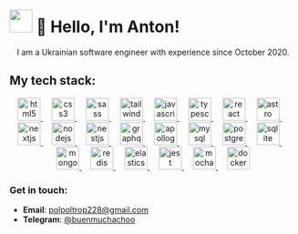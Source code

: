 # <img width="40" src="https://github.githubassets.com/images/mona-loading-default.gif"> 👋 Hello, I'm Anton!

<div align="center">
    I am a Ukrainian software engineer with experience since October 2020.
</div>

## My tech stack:

<p align="center">
  <a href="https://developer.mozilla.org/en-US/docs/Web/HTML" target="_blank" rel="noreferrer">
    <img src="https://cdn.simpleicons.org/html5/E34F26" height="40" alt="html5 logo" />
  </a>
  <img width="12" />
  <a href="https://developer.mozilla.org/en-US/docs/Web/CSS" target="_blank" rel="noreferrer">
    <img src="https://cdn.simpleicons.org/css3/1572B6" height="40" alt="css3 logo" />
  </a>
  <img width="12" />
  <a href="https://sass-lang.com/" target="_blank" rel="noreferrer">
    <img src="https://cdn.jsdelivr.net/gh/devicons/devicon/icons/sass/sass-original.svg" height="40" alt="sass logo" />
  </a>
  <img width="12" />
  <a href="https://tailwindcss.com/" target="_blank" rel="noreferrer">
    <img src="https://cdn.simpleicons.org/tailwindcss/06B6D4" height="40" alt="tailwindcss logo" />
  </a>
  <img width="12" />
  <a href="https://developer.mozilla.org/en-US/docs/Web/JavaScript" target="_blank" rel="noreferrer">
    <img src="https://cdn.jsdelivr.net/gh/devicons/devicon/icons/javascript/javascript-original.svg" height="40" alt="javascript logo" />
  </a>
  <img width="12" />
  <a href="https://www.typescriptlang.org/" target="_blank" rel="noreferrer">
    <img src="https://cdn.jsdelivr.net/gh/devicons/devicon/icons/typescript/typescript-original.svg" height="40" alt="typescript logo" />
  </a>
  <img width="12" />
  <a href="https://react.dev/" target="_blank" rel="noreferrer">
    <img src="https://cdn.jsdelivr.net/gh/devicons/devicon/icons/react/react-original.svg" height="40" alt="react logo" />
  </a>
  <img width="12" />
  <a href="https://astro.build/" target="_blank" rel="noreferrer">
    <img src="https://cdn.simpleicons.org/astro/FF5D01" height="40" alt="astro logo" />
  </a>
  <img width="12" />
  <a href="https://nextjs.org/" target="_blank" rel="noreferrer">
    <img src="https://cdn.jsdelivr.net/gh/devicons/devicon/icons/nextjs/nextjs-original.svg" height="40" alt="nextjs logo" />
  </a>
  <img width="12" />
  <a href="https://nodejs.org/" target="_blank" rel="noreferrer">
    <img src="https://cdn.jsdelivr.net/gh/devicons/devicon/icons/nodejs/nodejs-original.svg" height="40" alt="nodejs logo" />
  </a>
  <img width="12" />
  <a href="https://nestjs.com/" target="_blank" rel="noreferrer">
    <img src="https://cdn.simpleicons.org/nestjs/E0234E" height="40" alt="nestjs logo" />
  </a>
  <img width="12" />
  <a href="https://graphql.org/" target="_blank" rel="noreferrer">
    <img src="https://cdn.simpleicons.org/graphql/E10098" height="40" alt="graphql logo" />
  </a>
  <img width="12" />
  <a href="https://www.apollographql.com/" target="_blank" rel="noreferrer">
    <img src="https://cdn.simpleicons.org/apollographql/311C87" height="40" alt="apollographql logo" />
  </a>
  <img width="12" />
  <a href="https://www.mysql.com/" target="_blank" rel="noreferrer">
    <img src="https://cdn.jsdelivr.net/gh/devicons/devicon/icons/mysql/mysql-original.svg" height="40" alt="mysql logo" />
  </a>
  <img width="12" />
  <a href="https://www.postgresql.org/" target="_blank" rel="noreferrer">
    <img src="https://cdn.simpleicons.org/postgresql/4169E1" height="40" alt="postgresql logo" />
  </a>
  <img width="12" />
  <a href="https://www.sqlite.org/" target="_blank" rel="noreferrer">
    <img src="https://cdn.simpleicons.org/sqlite/003B57" height="40" alt="sqlite logo" />
  </a>
  <img width="12" />
  <a href="https://www.mongodb.com/" target="_blank" rel="noreferrer">
    <img src="https://cdn.simpleicons.org/mongodb/47A248" height="40" alt="mongodb logo" />
  </a>
  <img width="12" />
  <a href="https://redis.io/" target="_blank" rel="noreferrer">
    <img src="https://cdn.jsdelivr.net/gh/devicons/devicon/icons/redis/redis-original.svg" height="40" alt="redis logo" />
  </a>
  <img width="12" />
  <a href="https://www.elastic.co/" target="_blank" rel="noreferrer">
    <img src="https://www.vectorlogo.zone/logos/elastic/elastic-icon.svg" alt="elasticsearch" width="40" height="40" />
  </a>
  <img width="12" />
  <a href="https://jestjs.io/" target="_blank" rel="noreferrer">
    <img src="https://cdn.jsdelivr.net/gh/devicons/devicon/icons/jest/jest-plain.svg" height="40" alt="jest logo" />
  </a>
  <img width="12" />
  <a href="https://mochajs.org/" target="_blank" rel="noreferrer">
    <img src="https://cdn.jsdelivr.net/gh/devicons/devicon/icons/mocha/mocha-plain.svg" height="40" alt="mocha logo" />
  </a>
  <img width="12" />
  <a href="https://www.docker.com/" target="_blank" rel="noreferrer">
    <img src="https://cdn.simpleicons.org/docker/2496ED" height="40" alt="docker logo" />
  </a>
</p>

### Get in touch:
- **Email**: <a href="mailto:polpoltrop228@gmail.com" target="_blank" rel="noreferrer">polpoltrop228@gmail.com</a>  
- **Telegram**: <a href="https://t.me/buenmuchachoo" target="_blank" rel="noreferrer">@buenmuchachoo</a>
